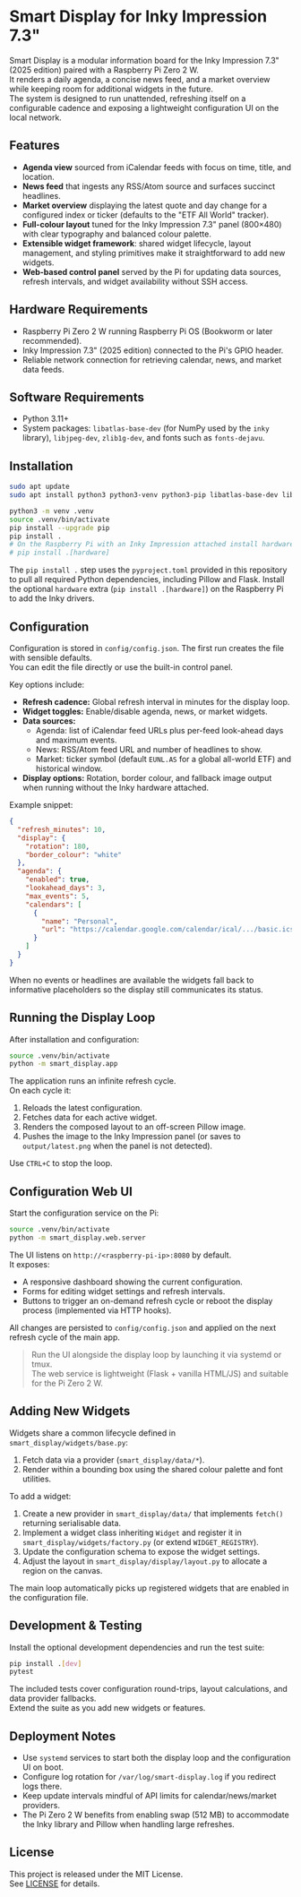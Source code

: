 # Smart Display for Inky Impression 7.3"

Smart Display is a modular information board for the Inky Impression 7.3" (2025 edition) paired with a Raspberry Pi Zero 2 W.  
It renders a daily agenda, a concise news feed, and a market overview while keeping room for additional widgets in the future.  
The system is designed to run unattended, refreshing itself on a configurable cadence and exposing a lightweight configuration UI on the local network.

## Features

- **Agenda view** sourced from iCalendar feeds with focus on time, title, and location.
- **News feed** that ingests any RSS/Atom source and surfaces succinct headlines.
- **Market overview** displaying the latest quote and day change for a configured index or ticker (defaults to the "ETF All World" tracker).
- **Full-colour layout** tuned for the Inky Impression 7.3" panel (800×480) with clear typography and balanced colour palette.
- **Extensible widget framework**: shared widget lifecycle, layout management, and styling primitives make it straightforward to add new widgets.
- **Web-based control panel** served by the Pi for updating data sources, refresh intervals, and widget availability without SSH access.

## Hardware Requirements

- Raspberry Pi Zero 2 W running Raspberry Pi OS (Bookworm or later recommended).
- Inky Impression 7.3" (2025 edition) connected to the Pi's GPIO header.
- Reliable network connection for retrieving calendar, news, and market data feeds.

## Software Requirements

- Python 3.11+
- System packages: `libatlas-base-dev` (for NumPy used by the `inky` library), `libjpeg-dev`, `zlib1g-dev`, and fonts such as `fonts-dejavu`.

## Installation

```bash
sudo apt update
sudo apt install python3 python3-venv python3-pip libatlas-base-dev libjpeg-dev zlib1g-dev fonts-dejavu

python3 -m venv .venv
source .venv/bin/activate
pip install --upgrade pip
pip install .
# On the Raspberry Pi with an Inky Impression attached install hardware drivers as well:
# pip install .[hardware]
```

The `pip install .` step uses the `pyproject.toml` provided in this repository to pull all required Python dependencies, including Pillow and Flask. Install the optional `hardware` extra (`pip install .[hardware]`) on the Raspberry Pi to add the Inky drivers.

## Configuration

Configuration is stored in `config/config.json`. The first run creates the file with sensible defaults.  
You can edit the file directly or use the built-in control panel.

Key options include:

- **Refresh cadence:** Global refresh interval in minutes for the display loop.
- **Widget toggles:** Enable/disable agenda, news, or market widgets.
- **Data sources:**
  - Agenda: list of iCalendar feed URLs plus per-feed look-ahead days and maximum events.
  - News: RSS/Atom feed URL and number of headlines to show.
  - Market: ticker symbol (default `EUNL.AS` for a global all-world ETF) and historical window.
- **Display options:** Rotation, border colour, and fallback image output when running without the Inky hardware attached.

Example snippet:

```json
{
  "refresh_minutes": 10,
  "display": {
    "rotation": 180,
    "border_colour": "white"
  },
  "agenda": {
    "enabled": true,
    "lookahead_days": 3,
    "max_events": 5,
    "calendars": [
      {
        "name": "Personal",
        "url": "https://calendar.google.com/calendar/ical/.../basic.ics"
      }
    ]
  }
}
```

When no events or headlines are available the widgets fall back to informative placeholders so the display still communicates its status.

## Running the Display Loop

After installation and configuration:

```bash
source .venv/bin/activate
python -m smart_display.app
```

The application runs an infinite refresh cycle.  
On each cycle it:

1. Reloads the latest configuration.
2. Fetches data for each active widget.
3. Renders the composed layout to an off-screen Pillow image.
4. Pushes the image to the Inky Impression panel (or saves to `output/latest.png` when the panel is not detected).

Use `CTRL+C` to stop the loop.

## Configuration Web UI

Start the configuration service on the Pi:

```bash
source .venv/bin/activate
python -m smart_display.web.server
```

The UI listens on `http://<raspberry-pi-ip>:8080` by default.  
It exposes:

- A responsive dashboard showing the current configuration.
- Forms for editing widget settings and refresh intervals.
- Buttons to trigger an on-demand refresh cycle or reboot the display process (implemented via HTTP hooks).

All changes are persisted to `config/config.json` and applied on the next refresh cycle of the main app.

> Run the UI alongside the display loop by launching it via systemd or tmux.  
> The web service is lightweight (Flask + vanilla HTML/JS) and suitable for the Pi Zero 2 W.

## Adding New Widgets

Widgets share a common lifecycle defined in `smart_display/widgets/base.py`:

1. Fetch data via a provider (`smart_display/data/*`).
2. Render within a bounding box using the shared colour palette and font utilities.

To add a widget:

1. Create a new provider in `smart_display/data/` that implements `fetch()` returning serialisable data.
2. Implement a widget class inheriting `Widget` and register it in `smart_display/widgets/factory.py` (or extend `WIDGET_REGISTRY`).
3. Update the configuration schema to expose the widget settings.
4. Adjust the layout in `smart_display/display/layout.py` to allocate a region on the canvas.

The main loop automatically picks up registered widgets that are enabled in the configuration file.

## Development & Testing

Install the optional development dependencies and run the test suite:

```bash
pip install .[dev]
pytest
```

The included tests cover configuration round-trips, layout calculations, and data provider fallbacks.  
Extend the suite as you add new widgets or features.

## Deployment Notes

- Use `systemd` services to start both the display loop and the configuration UI on boot.
- Configure log rotation for `/var/log/smart-display.log` if you redirect logs there.
- Keep update intervals mindful of API limits for calendar/news/market providers.
- The Pi Zero 2 W benefits from enabling swap (512 MB) to accommodate the Inky library and Pillow when handling large refreshes.

## License

This project is released under the MIT License.  
See [LICENSE](LICENSE) for details.


